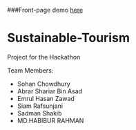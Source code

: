 ###Front-page demo [here](http://abrar.16mb.com/frontpage-demo/)

# Sustainable-Tourism
Project for the Hackathon

Team Members:

 - Sohan Chowdhury
 - Abrar Shariar Bin Asad
 - Emrul Hasan Zawad
 - Siam Rafsunjani
 - Sadman Shakib
 - MD.HABIBUR RAHMAN
